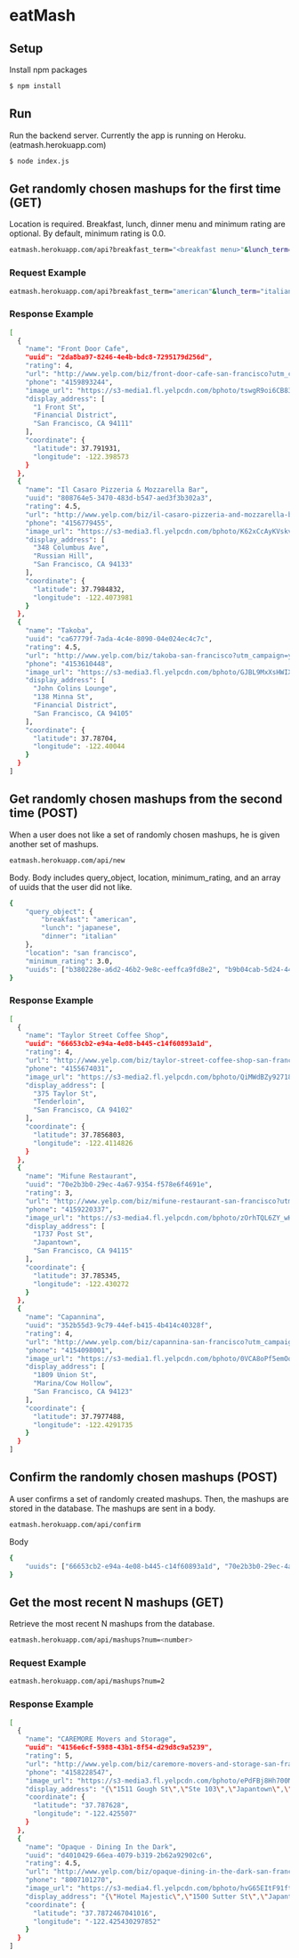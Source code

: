 # eatMash

## Setup
Install npm packages
```bash
$ npm install
```

## Run
Run the backend server. Currently the app is running on Heroku. (eatmash.herokuapp.com)
```bash
$ node index.js
```

## Get randomly chosen mashups for the first time (GET)
Location is required. Breakfast, lunch, dinner menu and minimum rating are optional. By default, minimum rating is 0.0.
```bash
eatmash.herokuapp.com/api?breakfast_term="<breakfast menu>"&lunch_term="<lunch menu>"&dinner_term="<dinner menu>"&location="<location>"&minrat=<minimum rating>
```

### Request Example
```bash
eatmash.herokuapp.com/api?breakfast_term="american"&lunch_term="italian"&dinner_term="japanese"&location="san francisco"&minrat=3.0
```

### Response Example
```bash
[
  {
    "name": "Front Door Cafe",
    "uuid": "2da8ba97-8246-4e4b-bdc8-7295179d256d",
    "rating": 4,
    "url": "http://www.yelp.com/biz/front-door-cafe-san-francisco?utm_campaign=yelp_api&utm_medium=api_v2_search&utm_source=QfJXdX9KxsuHZ04ruLg3qg",
    "phone": "4159893244",
    "image_url": "https://s3-media1.fl.yelpcdn.com/bphoto/tswgR9oi6CB83ZkkBnUpJg/ms.jpg",
    "display_address": [
      "1 Front St",
      "Financial District",
      "San Francisco, CA 94111"
    ],
    "coordinate": {
      "latitude": 37.791931,
      "longitude": -122.398573
    }
  },
  {
    "name": "Il Casaro Pizzeria & Mozzarella Bar",
    "uuid": "808764e5-3470-483d-b547-aed3f3b302a3",
    "rating": 4.5,
    "url": "http://www.yelp.com/biz/il-casaro-pizzeria-and-mozzarella-bar-san-francisco?utm_campaign=yelp_api&utm_medium=api_v2_search&utm_source=QfJXdX9KxsuHZ04ruLg3qg",
    "phone": "4156779455",
    "image_url": "https://s3-media3.fl.yelpcdn.com/bphoto/K62xCcAyKVskvClKvAwz_A/ms.jpg",
    "display_address": [
      "348 Columbus Ave",
      "Russian Hill",
      "San Francisco, CA 94133"
    ],
    "coordinate": {
      "latitude": 37.7984832,
      "longitude": -122.4073981
    }
  },
  {
    "name": "Takoba",
    "uuid": "ca67779f-7ada-4c4e-8090-04e024ec4c7c",
    "rating": 4.5,
    "url": "http://www.yelp.com/biz/takoba-san-francisco?utm_campaign=yelp_api&utm_medium=api_v2_search&utm_source=QfJXdX9KxsuHZ04ruLg3qg",
    "phone": "4153610448",
    "image_url": "https://s3-media3.fl.yelpcdn.com/bphoto/GJBL9MxXsHWIXIlktWuT_w/ms.jpg",
    "display_address": [
      "John Colins Lounge",
      "138 Minna St",
      "Financial District",
      "San Francisco, CA 94105"
    ],
    "coordinate": {
      "latitude": 37.78704,
      "longitude": -122.40044
    }
  }
]
```

## Get randomly chosen mashups from the second time (POST)
When a user does not like a set of randomly chosen mashups, he is given another set of mashups.
```bash
eatmash.herokuapp.com/api/new
```
Body. Body includes query_object, location, minimum_rating, and an array of uuids that the user did not like.
```bash
{
    "query_object": {
        "breakfast": "american",
        "lunch": "japanese",
        "dinner": "italian"
    },
    "location": "san francisco",
    "minimum_rating": 3.0,
    "uuids": ["b380228e-a6d2-46b2-9e8c-eeffca9fd8e2", "b9b04cab-5d24-4475-aa31-2db3a51c9fc9", "5ec63bb7-12d2-49d0-b62f-1f289fa98202"]
}
```

### Response Example
```bash
[
  {
    "name": "Taylor Street Coffee Shop",
    "uuid": "66653cb2-e94a-4e08-b445-c14f60893a1d",
    "rating": 4,
    "url": "http://www.yelp.com/biz/taylor-street-coffee-shop-san-francisco?utm_campaign=yelp_api&utm_medium=api_v2_search&utm_source=QfJXdX9KxsuHZ04ruLg3qg",
    "phone": "4155674031",
    "image_url": "https://s3-media2.fl.yelpcdn.com/bphoto/QiMWdBZy92718u2qRkxFIw/ms.jpg",
    "display_address": [
      "375 Taylor St",
      "Tenderloin",
      "San Francisco, CA 94102"
    ],
    "coordinate": {
      "latitude": 37.7856803,
      "longitude": -122.4114826
    }
  },
  {
    "name": "Mifune Restaurant",
    "uuid": "70e2b3b0-29ec-4a67-9354-f578e6f4691e",
    "rating": 3,
    "url": "http://www.yelp.com/biz/mifune-restaurant-san-francisco?utm_campaign=yelp_api&utm_medium=api_v2_search&utm_source=QfJXdX9KxsuHZ04ruLg3qg",
    "phone": "4159220337",
    "image_url": "https://s3-media4.fl.yelpcdn.com/bphoto/zOrhTQL6ZY_wHURMJCamHQ/ms.jpg",
    "display_address": [
      "1737 Post St",
      "Japantown",
      "San Francisco, CA 94115"
    ],
    "coordinate": {
      "latitude": 37.785345,
      "longitude": -122.430272
    }
  },
  {
    "name": "Capannina",
    "uuid": "352b55d3-9c79-44ef-b415-4b414c40328f",
    "rating": 4,
    "url": "http://www.yelp.com/biz/capannina-san-francisco?utm_campaign=yelp_api&utm_medium=api_v2_search&utm_source=QfJXdX9KxsuHZ04ruLg3qg",
    "phone": "4154098001",
    "image_url": "https://s3-media1.fl.yelpcdn.com/bphoto/0VCA8oPf5emOqPkRfLm5HQ/ms.jpg",
    "display_address": [
      "1809 Union St",
      "Marina/Cow Hollow",
      "San Francisco, CA 94123"
    ],
    "coordinate": {
      "latitude": 37.7977488,
      "longitude": -122.4291735
    }
  }
]
```

## Confirm the randomly chosen mashups (POST)
A user confirms a set of randomly created mashups. Then, the mashups are stored in the database. The mashups are sent in a body.
```bash
eatmash.herokuapp.com/api/confirm
```
Body
```bash
{
    "uuids": ["66653cb2-e94a-4e08-b445-c14f60893a1d", "70e2b3b0-29ec-4a67-9354-f578e6f4691e", "352b55d3-9c79-44ef-b415-4b414c40328f"]
}
```

## Get the most recent N mashups (GET)
Retrieve the most recent N mashups from the database.
```bash
eatmash.herokuapp.com/api/mashups?num=<number>
```

### Request Example
```bash
eatmash.herokuapp.com/api/mashups?num=2
```

### Response Example
```bash
[
  {
    "name": "CAREMORE Movers and Storage",
    "uuid": "4156e6cf-5988-43b1-8f54-d29d8c9a5239",
    "rating": 5,
    "url": "http://www.yelp.com/biz/caremore-movers-and-storage-san-francisco?utm_campaign=yelp_api&utm_medium=api_v2_search&utm_source=QfJXdX9KxsuHZ04ruLg3qg",
    "phone": "4158228547",
    "image_url": "https://s3-media3.fl.yelpcdn.com/bphoto/ePdFBj8Hh700Mfg6dBGxLw/ms.jpg",
    "display_address": "{\"1511 Gough St\",\"Ste 103\",\"Japantown\",\"San Francisco, CA 94109\"}",
    "coordinate": {
      "latitude": "37.787628",
      "longitude": "-122.425507"
    }
  },
  {
    "name": "Opaque - Dining In the Dark",
    "uuid": "d4010429-66ea-4079-b319-2b62a92902c6",
    "rating": 4.5,
    "url": "http://www.yelp.com/biz/opaque-dining-in-the-dark-san-francisco-2?utm_campaign=yelp_api&utm_medium=api_v2_search&utm_source=QfJXdX9KxsuHZ04ruLg3qg",
    "phone": "8007101270",
    "image_url": "https://s3-media4.fl.yelpcdn.com/bphoto/hvG65EItF91ftX83az9SVg/ms.jpg",
    "display_address": "{\"Hotel Majestic\",\"1500 Sutter St\",\"Japantown\",\"San Francisco, CA 94109\"}",
    "coordinate": {
      "latitude": "37.7872467041016",
      "longitude": "-122.425430297852"
    }
  }
]
```
